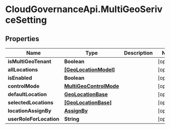 # CloudGovernanceApi.MultiGeoSerivceSetting

## Properties

Name | Type | Description | Notes
------------ | ------------- | ------------- | -------------
**isMultiGeoTenant** | **Boolean** |  | [optional] 
**allLocations** | [**[GeoLocationModel]**](GeoLocationModel.md) |  | [optional] 
**isEnabled** | **Boolean** |  | [optional] 
**controlMode** | [**MultiGeoControlMode**](MultiGeoControlMode.md) |  | [optional] 
**defaultLocation** | [**GeoLocationBase**](GeoLocationBase.md) |  | [optional] 
**selectedLocations** | [**[GeoLocationBase]**](GeoLocationBase.md) |  | [optional] 
**locationAssignBy** | [**AssignBy**](AssignBy.md) |  | [optional] 
**userRoleForLocation** | **String** |  | [optional] 


